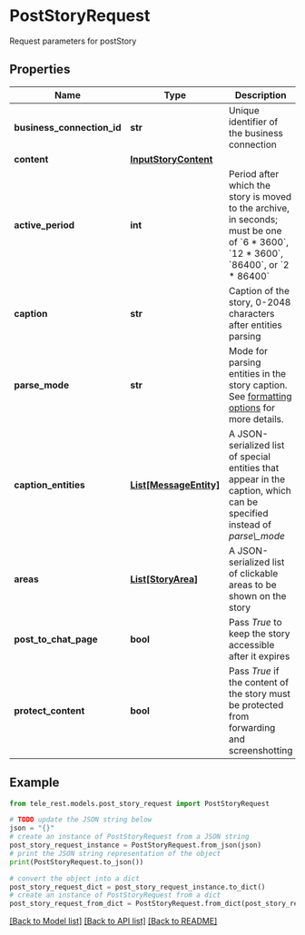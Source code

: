 # PostStoryRequest

Request parameters for postStory

## Properties

Name | Type | Description | Notes
------------ | ------------- | ------------- | -------------
**business_connection_id** | **str** | Unique identifier of the business connection | 
**content** | [**InputStoryContent**](InputStoryContent.md) |  | 
**active_period** | **int** | Period after which the story is moved to the archive, in seconds; must be one of &#x60;6 * 3600&#x60;, &#x60;12 * 3600&#x60;, &#x60;86400&#x60;, or &#x60;2 * 86400&#x60; | 
**caption** | **str** | Caption of the story, 0-2048 characters after entities parsing | [optional] 
**parse_mode** | **str** | Mode for parsing entities in the story caption. See [formatting options](https://core.telegram.org/bots/api/#formatting-options) for more details. | [optional] 
**caption_entities** | [**List[MessageEntity]**](MessageEntity.md) | A JSON-serialized list of special entities that appear in the caption, which can be specified instead of *parse\\_mode* | [optional] 
**areas** | [**List[StoryArea]**](StoryArea.md) | A JSON-serialized list of clickable areas to be shown on the story | [optional] 
**post_to_chat_page** | **bool** | Pass *True* to keep the story accessible after it expires | [optional] 
**protect_content** | **bool** | Pass *True* if the content of the story must be protected from forwarding and screenshotting | [optional] 

## Example

```python
from tele_rest.models.post_story_request import PostStoryRequest

# TODO update the JSON string below
json = "{}"
# create an instance of PostStoryRequest from a JSON string
post_story_request_instance = PostStoryRequest.from_json(json)
# print the JSON string representation of the object
print(PostStoryRequest.to_json())

# convert the object into a dict
post_story_request_dict = post_story_request_instance.to_dict()
# create an instance of PostStoryRequest from a dict
post_story_request_from_dict = PostStoryRequest.from_dict(post_story_request_dict)
```
[[Back to Model list]](../README.md#documentation-for-models) [[Back to API list]](../README.md#documentation-for-api-endpoints) [[Back to README]](../README.md)


